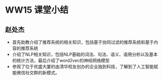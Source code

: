 # WW15 课堂小结

## 赵处杰

- 首先助教介绍了推荐系统的相关知识，包括基于协同过滤的推荐系统和基于内容的推荐系统
- 介绍了NLP相关知识，包括NLP基础的词法、句法、语义、语用分析以及基本的统计方法，最后介绍了word2vec的神经网络模型
- 参观了位于优盛大厦的由清华校友创办的企业独到科技，了解到了人工智能赋能微信社交群的新模式。